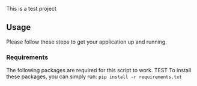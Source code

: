 This is a test project

## Usage
Please follow these steps to get your application up and running.

### Requirements
The following packages are required for this script to work.
TEST
To install these packages, you can simply run: `pip install -r requirements.txt`
